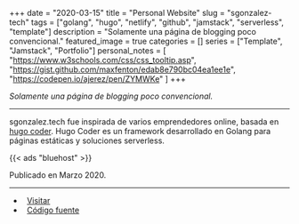 +++
date = "2020-03-15"
title = "Personal Website"
slug = "sgonzalez-tech"
tags = ["golang", "hugo", "netlify", "github", "jamstack", "serverless", "template"]
description = "Solamente una página de blogging poco convencional."
featured_image = true
categories = []
series = ["Template", "Jamstack", "Portfolio"]
personal_notes = [
    "https://www.w3schools.com/css/css_tooltip.asp",
    "https://gist.github.com/maxfenton/edab8e790bc04ea1ee1e",
    "https://codepen.io/ajerez/pen/ZYMWKe"
]
+++

<p>
    <em>Solamente una página de blogging poco convencional.</em>
</p>
<hr>
<p>
    sgonzalez.tech fue inspirada de varios emprendedores online, basada en <a href="https://github.com/luizdepra/hugo-coder/">hugo coder</a>. Hugo Coder es un framework desarrollado en Golang para páginas estáticas y soluciones serverless.
</p>
{{< ads "bluehost" >}}
<p>
    Publicado en Marzo 2020.
</p>
<hr>
<ul>
    <li><i class="fa fa-terminal"></i>&nbsp; <a href="http://gestyy.com/etTohh">Visitar</a></li>
    <li><i class="fa fa-download"></i>&nbsp; <a href="#" class="disabled-link">Código fuente</a></li>
</ul>